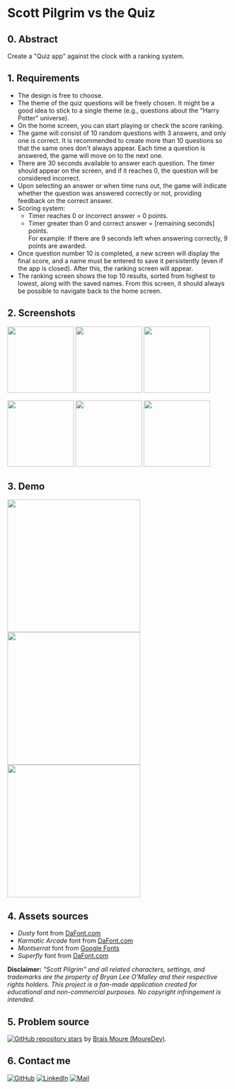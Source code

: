 # Scott Pilgrim vs the Quiz
## 0. Abstract
Create a "Quiz app" against the clock with a ranking system.

## 1. Requirements

* The design is free to choose.  
* The theme of the quiz questions will be freely chosen. It might be a good idea to stick to a single theme (e.g., questions about the "Harry Potter" universe).  
* On the home screen, you can start playing or check the score ranking.  
* The game will consist of 10 random questions with 3 answers, and only one is correct. It is recommended to create more than 10 questions so that the same ones don't always appear. Each time a question is answered, the game will move on to the next one.  
* There are 30 seconds available to answer each question. The timer should appear on the screen, and if it reaches 0, the question will be considered incorrect.
* Upon selecting an answer or when time runs out, the game will indicate whether the question was answered correctly or not, providing feedback on the correct answer.
* Scoring system:
  * Timer reaches 0 or incorrect answer = 0 points.  
  * Timer greater than 0 and correct answer = [remaining seconds] points.  
    For example: If there are 9 seconds left when answering correctly, 9 points are awarded.  
* Once question number 10 is completed, a new screen will display the final score, and a name must be entered to save it persistently (even if the app is closed). After this, the ranking screen will appear.  
* The ranking screen shows the top 10 results, sorted from highest to lowest, along with the saved names. From this screen, it should always be possible to navigate back to the home screen.  

## 2. Screenshots
<img src=./DocumentationAssets/Screenshots/ScottPilgrimVsTheQuiz_MainMenu.png width="150"> <img src=./DocumentationAssets/Screenshots/ScottPilgrimVsTheQuiz_Help.png width="150"> <img src=./DocumentationAssets/Screenshots/ScottPilgrimVsTheQuiz_Question.png width="150"> 

<img src=./DocumentationAssets/Screenshots/ScottPilgrimVsTheQuiz_CorrectAnswer.png width="150"> <img src=./DocumentationAssets/Screenshots/ScottPilgrimVsTheQuiz_WrongAnswer.png width="150"> <img src=./DocumentationAssets/Screenshots/ScottPilgrimVsTheQuiz_TimeUp.png width="150"> 

## 3. Demo
<img src="./DocumentationAssets/Recordings/ScottPilgrimVsTheQuiz_Demo_FirstFlow.gif" width="300" /> <img src="./DocumentationAssets/Recordings/ScottPilgrimVsTheQuiz_Demo_GameOver.gif" width="300" /> <img src="./DocumentationAssets/Recordings/ScottPilgrimVsTheQuiz_Demo_Timer.gif" width="300" />

## 4. Assets sources
* _Dusty_ font from [DaFont.com](https://dafont.com/dusty.font)
* _Karmatic Arcade_ font from [DaFont.com](https://www.dafont.com/karmatic-arcade.font)
* _Montserrat_ font from [Google Fonts](https://fonts.google.com/specimen/Montserrat)
* _Superfly_ font from [DaFont.com](https://www.dafont.com/superfly.font)

**Disclaimer:** _"Scott Pilgrim" and all related characters, settings, and trademarks are the property of Bryan Lee O'Malley and their respective rights holders. This project is a fan-made application created for educational and non-commercial purposes. No copyright infringement is intended._


## 5. Problem source
[![GitHub repository stars](https://img.shields.io/github/stars/mouredev/Monthly-App-Challenge-2022?label=2022%20monthly%20Swift/iOS%20challenges&style=social)](https://github.com/mouredev/Monthly-App-Challenge-2022) by [Brais Moure (MoureDev)](https://mouredev.com/).

## 6. Contact me
[![GitHub](https://img.shields.io/badge/GitHub-TheKingArthas-yellow?style=for-the-badge&logo=github&logoColor=black&labelColor=white)](https://github.com/TheKingArthas?tab=repositories)
[![LinkedIn](https://img.shields.io/badge/LinkedIn-Federico%20De%20Luca-blue?style=for-the-badge&logo=linkedin&logoColor=blue&labelColor=white)](https://www.linkedin.com/in/federicodl/)
[![Mail](https://img.shields.io/badge/email-federicondeluca@gmail.com-red?style=for-the-badge&logo=gmail&logoColor=red&labelColor=white)](mailto:federicoNdeluca@gmail.com)
